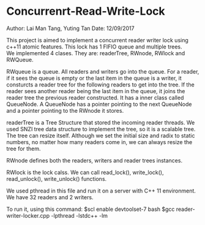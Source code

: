 # Concurrenrt-Read-Write-Lock

Author: Lai Man Tang, Yuting Tan
Date: 12/09/2017

This project is aimed to implement a concurrent reader writer lock using c++11 atomic features.
This lock has 1 FIFIO queue and multiple trees.  
We implemented 4 clases. They are: readerTree, RWnode, RWlock and RWQueue.

RWqueue is a queue. All readers and writers go into the queue. For a reader, if it sees the queue is empty or the last item in the queue is a writer, it consturcts a reader tree for the following readers to get into the tree. If the reader sees another reader being the last item in the queue, it joins the reader tree the previous reader constructed. It has a inner class called QueueNode. A QueueNode has a pointer pointing to the next QueueNode and a pointer pointing to the RWnode it stores.

readerTree is a Tree Structure that stored the incoming reader threads. We used SNZI tree data structure to implement the tree, so it is a scalable tree. The tree can resize itself. Although we set the initial size and radix to static numbers, no matter how many readers come in, we can always resize the tree for them. 

RWnode defines both the readers, writers and reader trees instances. 

RWlock is the lock calss. We can call read_lock(), write_lock(), read_unlock(), write_unlock() functions.

We used pthread in this file and run it on a server with C++ 11 environment. We have 32 readers and 2 writers.

To run it, using this command:
$scl enable devtoolset-7 bash
$gcc reader-writer-locker.cpp -lpthread -lstdc++ -lm

